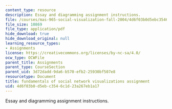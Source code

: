 ```yaml
---
content_type: resource
description: Essay and diagramming assignment instructions.
file: /courses/mas-965-social-visualization-fall-2004/4d6f03b0d5ebc3546c1d23a267eb1a17_assn1.pdf
file_size: 10869
file_type: application/pdf
hide_download: true
hide_download_original: null
learning_resource_types:
- Assignments
license: https://creativecommons.org/licenses/by-nc-sa/4.0/
ocw_type: OCWFile
parent_title: Assignments
parent_type: CourseSection
parent_uid: 3d72dadd-9da6-b570-efb2-25930bf507e8
resourcetype: Document
title: fundamentals of social network visualizations assignment
uid: 4d6f03b0-d5eb-c354-6c1d-23a267eb1a17
---
```

Essay and diagramming assignment instructions.